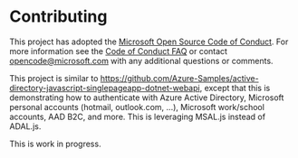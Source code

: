 # Contributing

This project has adopted the [Microsoft Open Source Code of Conduct](https://opensource.microsoft.com/codeofconduct/). For more information see the [Code of Conduct FAQ](https://opensource.microsoft.com/codeofconduct/faq/) or contact [opencode@microsoft.com](mailto:opencode@microsoft.com) with any additional questions or comments.

This project is similar to https://github.com/Azure-Samples/active-directory-javascript-singlepageapp-dotnet-webapi, except that this is demonstrating how to authenticate with Azure Active Directory, Microsoft personal accounts (hotmail, outlook.com, ...), Microsoft work/school accounts, AAD B2C, and more. This is leveraging MSAL.js instead of ADAL.js.

This is work in progress.
